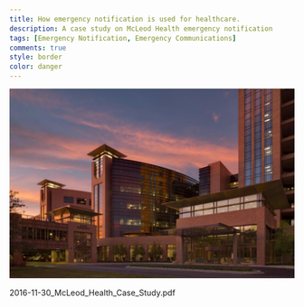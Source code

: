 ```yaml
---
title: How emergency notification is used for healthcare.
description: A case study on McLeod Health emergency notification
tags: [Emergency Notification, Emergency Communications]
comments: true
style: border
color: danger
---
```


![McLeod Health](/assets/img/mcleod-health-parking-deck.jpg)

2016-11-30_McLeod_Health_Case_Study.pdf
